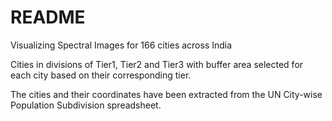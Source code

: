 # README

Visualizing Spectral Images for 166 cities across India

Cities in divisions of Tier1, Tier2 and Tier3 with buffer area selected for each city based on their corresponding tier.

The cities and their coordinates have been extracted from the UN City-wise Population Subdivision spreadsheet.
